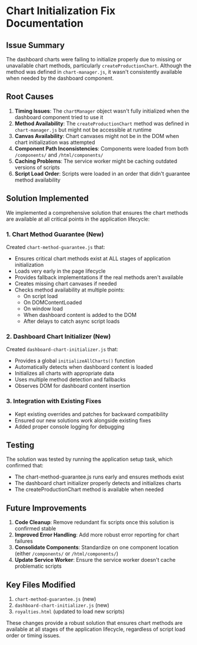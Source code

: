 # Chart Initialization Fix Documentation

## Issue Summary
The dashboard charts were failing to initialize properly due to missing or unavailable chart methods, particularly `createProductionChart`. Although the method was defined in `chart-manager.js`, it wasn't consistently available when needed by the dashboard component.

## Root Causes
1. **Timing Issues**: The `chartManager` object wasn't fully initialized when the dashboard component tried to use it
2. **Method Availability**: The `createProductionChart` method was defined in `chart-manager.js` but might not be accessible at runtime
3. **Canvas Availability**: Chart canvases might not be in the DOM when chart initialization was attempted
4. **Component Path Inconsistencies**: Components were loaded from both `/components/` and `/html/components/` 
5. **Caching Problems**: The service worker might be caching outdated versions of scripts
6. **Script Load Order**: Scripts were loaded in an order that didn't guarantee method availability

## Solution Implemented

We implemented a comprehensive solution that ensures the chart methods are available at all critical points in the application lifecycle:

### 1. Chart Method Guarantee (New)
Created `chart-method-guarantee.js` that:
- Ensures critical chart methods exist at ALL stages of application initialization
- Loads very early in the page lifecycle
- Provides fallback implementations if the real methods aren't available
- Creates missing chart canvases if needed
- Checks method availability at multiple points:
  - On script load
  - On DOMContentLoaded
  - On window load
  - When dashboard content is added to the DOM
  - After delays to catch async script loads

### 2. Dashboard Chart Initializer (New)
Created `dashboard-chart-initializer.js` that:
- Provides a global `initializeAllCharts()` function
- Automatically detects when dashboard content is loaded
- Initializes all charts with appropriate data
- Uses multiple method detection and fallbacks
- Observes DOM for dashboard content insertion

### 3. Integration with Existing Fixes
- Kept existing overrides and patches for backward compatibility
- Ensured our new solutions work alongside existing fixes
- Added proper console logging for debugging

## Testing
The solution was tested by running the application setup task, which confirmed that:
- The chart-method-guarantee.js runs early and ensures methods exist
- The dashboard chart initializer properly detects and initializes charts
- The createProductionChart method is available when needed

## Future Improvements
1. **Code Cleanup**: Remove redundant fix scripts once this solution is confirmed stable
2. **Improved Error Handling**: Add more robust error reporting for chart failures
3. **Consolidate Components**: Standardize on one component location (either `/components/` or `/html/components/`)
4. **Update Service Worker**: Ensure the service worker doesn't cache problematic scripts

## Key Files Modified
1. `chart-method-guarantee.js` (new)
2. `dashboard-chart-initializer.js` (new) 
3. `royalties.html` (updated to load new scripts)

These changes provide a robust solution that ensures chart methods are available at all stages of the application lifecycle, regardless of script load order or timing issues.
